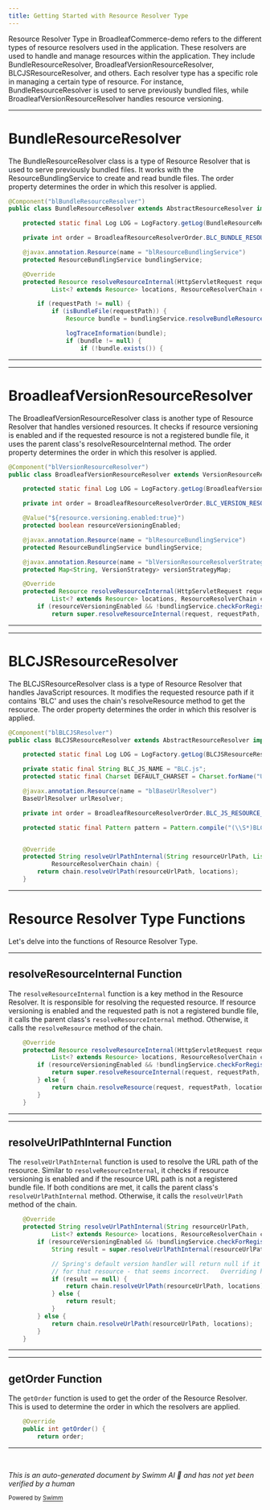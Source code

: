 ```yaml
---
title: Getting Started with Resource Resolver Type
---
```

Resource Resolver Type in BroadleafCommerce-demo refers to the different types of resource resolvers used in the application. These resolvers are used to handle and manage resources within the application. They include BundleResourceResolver, BroadleafVersionResourceResolver, BLCJSResourceResolver, and others. Each resolver type has a specific role in managing a certain type of resource. For instance, BundleResourceResolver is used to serve previously bundled files, while BroadleafVersionResourceResolver handles resource versioning.

<SwmSnippet path="/common/src/main/java/org/broadleafcommerce/common/web/resource/resolver/BundleResourceResolver.java" line="43">

---

# BundleResourceResolver

The BundleResourceResolver class is a type of Resource Resolver that is used to serve previously bundled files. It works with the ResourceBundlingService to create and read bundle files. The order property determines the order in which this resolver is applied.

```java
@Component("blBundleResourceResolver")
public class BundleResourceResolver extends AbstractResourceResolver implements Ordered {

    protected static final Log LOG = LogFactory.getLog(BundleResourceResolver.class);

    private int order = BroadleafResourceResolverOrder.BLC_BUNDLE_RESOURCE_RESOLVER;

    @javax.annotation.Resource(name = "blResourceBundlingService")
    protected ResourceBundlingService bundlingService;

    @Override
    protected Resource resolveResourceInternal(HttpServletRequest request, String requestPath,
            List<? extends Resource> locations, ResourceResolverChain chain) {

        if (requestPath != null) {
            if (isBundleFile(requestPath)) {
                Resource bundle = bundlingService.resolveBundleResource(requestPath);

                logTraceInformation(bundle);
                if (bundle != null) {
                    if (!bundle.exists()) {
```

---

</SwmSnippet>

<SwmSnippet path="/common/src/main/java/org/broadleafcommerce/common/web/resource/resolver/BroadleafVersionResourceResolver.java" line="49">

---

# BroadleafVersionResourceResolver

The BroadleafVersionResourceResolver class is another type of Resource Resolver that handles versioned resources. It checks if resource versioning is enabled and if the requested resource is not a registered bundle file, it uses the parent class's resolveResourceInternal method. The order property determines the order in which this resolver is applied.

```java
@Component("blVersionResourceResolver")
public class BroadleafVersionResourceResolver extends VersionResourceResolver implements Ordered {

    protected static final Log LOG = LogFactory.getLog(BroadleafVersionResourceResolver.class);

    private int order = BroadleafResourceResolverOrder.BLC_VERSION_RESOURCE_RESOLVER;

    @Value("${resource.versioning.enabled:true}")
    protected boolean resourceVersioningEnabled;

    @javax.annotation.Resource(name = "blResourceBundlingService")
    protected ResourceBundlingService bundlingService;

    @javax.annotation.Resource(name = "blVersionResourceResolverStrategyMap")
    protected Map<String, VersionStrategy> versionStrategyMap;

    @Override
    protected Resource resolveResourceInternal(HttpServletRequest request, String requestPath,
            List<? extends Resource> locations, ResourceResolverChain chain) {
        if (resourceVersioningEnabled && !bundlingService.checkForRegisteredBundleFile(requestPath)) {
            return super.resolveResourceInternal(request, requestPath, locations, chain);
```

---

</SwmSnippet>

<SwmSnippet path="/common/src/main/java/org/broadleafcommerce/common/web/resource/resolver/BLCJSResourceResolver.java" line="56">

---

# BLCJSResourceResolver

The BLCJSResourceResolver class is a type of Resource Resolver that handles JavaScript resources. It modifies the requested resource path if it contains 'BLC' and uses the chain's resolveResource method to get the resource. The order property determines the order in which this resolver is applied.

```java
@Component("blBLCJSResolver")
public class BLCJSResourceResolver extends AbstractResourceResolver implements Ordered {

    protected static final Log LOG = LogFactory.getLog(BLCJSResourceResolver.class);

    private static final String BLC_JS_NAME = "BLC.js";
    protected static final Charset DEFAULT_CHARSET = Charset.forName("UTF-8");

    @javax.annotation.Resource(name = "blBaseUrlResolver")
    BaseUrlResolver urlResolver;

    private int order = BroadleafResourceResolverOrder.BLC_JS_RESOURCE_RESOLVER;

    protected static final Pattern pattern = Pattern.compile("(\\S*)BLC((\\S{0})|([-]{1,2}[0-9]+)|([-]{1,2}[0-9]+(-[0-9]+)+)).js");


    @Override
    protected String resolveUrlPathInternal(String resourceUrlPath, List<? extends Resource> locations,
            ResourceResolverChain chain) {
        return chain.resolveUrlPath(resourceUrlPath, locations);
    }
```

---

</SwmSnippet>

# Resource Resolver Type Functions

Let's delve into the functions of Resource Resolver Type.

<SwmSnippet path="/common/src/main/java/org/broadleafcommerce/common/web/resource/resolver/BroadleafVersionResourceResolver.java" line="65">

---

## resolveResourceInternal Function

The `resolveResourceInternal` function is a key method in the Resource Resolver. It is responsible for resolving the requested resource. If resource versioning is enabled and the requested path is not a registered bundle file, it calls the parent class's `resolveResourceInternal` method. Otherwise, it calls the `resolveResource` method of the chain.

```java
    @Override
    protected Resource resolveResourceInternal(HttpServletRequest request, String requestPath,
            List<? extends Resource> locations, ResourceResolverChain chain) {
        if (resourceVersioningEnabled && !bundlingService.checkForRegisteredBundleFile(requestPath)) {
            return super.resolveResourceInternal(request, requestPath, locations, chain);
        } else {
            return chain.resolveResource(request, requestPath, locations);
        }
    }
```

---

</SwmSnippet>

<SwmSnippet path="/common/src/main/java/org/broadleafcommerce/common/web/resource/resolver/BroadleafVersionResourceResolver.java" line="75">

---

## resolveUrlPathInternal Function

The `resolveUrlPathInternal` function is used to resolve the URL path of the resource. Similar to `resolveResourceInternal`, it checks if resource versioning is enabled and if the resource URL path is not a registered bundle file. If both conditions are met, it calls the parent class's `resolveUrlPathInternal` method. Otherwise, it calls the `resolveUrlPath` method of the chain.

```java
    @Override
    protected String resolveUrlPathInternal(String resourceUrlPath,
            List<? extends Resource> locations, ResourceResolverChain chain) {
        if (resourceVersioningEnabled && !bundlingService.checkForRegisteredBundleFile(resourceUrlPath)) {
            String result = super.resolveUrlPathInternal(resourceUrlPath, locations, chain);

            // Spring's default version handler will return null if it doesn't have a strategy
            // for that resource - that seems incorrect.   Overriding here.
            if (result == null) {
                return chain.resolveUrlPath(resourceUrlPath, locations);
            } else {
                return result;
            }
        } else {
            return chain.resolveUrlPath(resourceUrlPath, locations);
        }
    }
```

---

</SwmSnippet>

<SwmSnippet path="/common/src/main/java/org/broadleafcommerce/common/web/resource/resolver/BroadleafVersionResourceResolver.java" line="93">

---

## getOrder Function

The `getOrder` function is used to get the order of the Resource Resolver. This is used to determine the order in which the resolvers are applied.

```java
    @Override
    public int getOrder() {
        return order;
```

---

</SwmSnippet>

&nbsp;

*This is an auto-generated document by Swimm AI 🌊 and has not yet been verified by a human*

<SwmMeta version="3.0.0" repo-id="Z2l0aHViJTNBJTNBQnJvYWRsZWFmQ29tbWVyY2UtZGVtbyUzQSUzQWdpbGFkbmF2b3Q=" repo-name="BroadleafCommerce-demo" doc-type="overview"><sup>Powered by [Swimm](/)</sup></SwmMeta>
